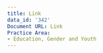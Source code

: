 ```yaml
---
title: Link
data_id: '342'
Document URL: Link
Practice Area:
- Education, Gender and Youth
---
```


